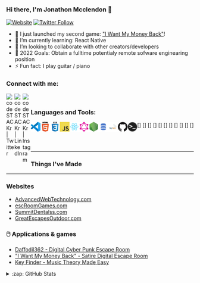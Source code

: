 ### Hi there, I'm Jonathon Mcclendon 👋

[![Website](https://img.shields.io/website?label=AdvancedWebTechnology.com&style=for-the-badge&url=https%3A%2F%2Fcodestackr.com)](https://AdvancedWebTechnology.com)
[![Twitter Follow](https://img.shields.io/twitter/follow/jonathonmcclen?color=1DA1F2&logo=twitter&style=for-the-badge)](https://twitter.com/intent/follow?original_referer=https%3A%2F%2Fgithub.com%2FcodeSTACKr&screen_name=jonathonmcclen)

- 🔭 I just launched my second game: ["I Want My Money Back"](https://escroomgames.com/Games/I-Want-My-Money-Back)!
- 🌱 I’m currently learning: React Native
- 👯 I’m looking to collaborate with other creators/developers
- 🥅 2022 Goals: Obtain a fulltime potentialy remote sofware enginearing position
- ⚡ Fun fact: I play guitar / piano

### Connect with me:

[<img align="left" alt="codeSTACKr | Twitter" width="22px" src="https://cdn.jsdelivr.net/npm/simple-icons@v3/icons/twitter.svg" />][twitter]
[<img align="left" alt="codeSTACKr | LinkedIn" width="22px" src="https://cdn.jsdelivr.net/npm/simple-icons@v3/icons/linkedin.svg" />][linkedin]
[<img align="left" alt="codeSTACKr | Instagram" width="22px" src="https://cdn.jsdelivr.net/npm/simple-icons@v3/icons/instagram.svg" />][instagram]

<br />

### Languages and Tools:

[<img align="left" alt="Visual Studio Code" width="26px" src="https://raw.githubusercontent.com/github/explore/80688e429a7d4ef2fca1e82350fe8e3517d3494d/topics/visual-studio-code/visual-studio-code.png" />]
[<img align="left" alt="HTML5" width="26px" src="https://raw.githubusercontent.com/github/explore/80688e429a7d4ef2fca1e82350fe8e3517d3494d/topics/html/html.png" />]
[<img align="left" alt="CSS3" width="26px" src="https://raw.githubusercontent.com/github/explore/80688e429a7d4ef2fca1e82350fe8e3517d3494d/topics/css/css.png" />]
[<img align="left" alt="JavaScript" width="26px" src="https://raw.githubusercontent.com/github/explore/80688e429a7d4ef2fca1e82350fe8e3517d3494d/topics/javascript/javascript.png" />]
[<img align="left" alt="React" width="26px" src="https://raw.githubusercontent.com/github/explore/80688e429a7d4ef2fca1e82350fe8e3517d3494d/topics/react/react.png" />]
[<img align="left" alt="GraphQL" width="26px" src="https://raw.githubusercontent.com/github/explore/80688e429a7d4ef2fca1e82350fe8e3517d3494d/topics/graphql/graphql.png" />]
[<img align="left" alt="Node.js" width="26px" src="https://raw.githubusercontent.com/github/explore/80688e429a7d4ef2fca1e82350fe8e3517d3494d/topics/nodejs/nodejs.png" />]
[<img align="left" alt="SQL" width="26px" src="https://raw.githubusercontent.com/github/explore/80688e429a7d4ef2fca1e82350fe8e3517d3494d/topics/sql/sql.png" />]
[<img align="left" alt="MySQL" width="26px" src="https://raw.githubusercontent.com/github/explore/80688e429a7d4ef2fca1e82350fe8e3517d3494d/topics/mysql/mysql.png" />]
[<img align="left" alt="GitHub" width="26px" src="https://raw.githubusercontent.com/github/explore/78df643247d429f6cc873026c0622819ad797942/topics/github/github.png" />]
[<img align="left" alt="Terminal" width="26px" src="https://raw.githubusercontent.com/github/explore/80688e429a7d4ef2fca1e82350fe8e3517d3494d/topics/terminal/terminal.png" />]

<br />
<br />

---
### Things I've Made
---

###  Websites

- [AdvancedWebTechnology.com](https://www.AdvancedWebTechnology.com)
- [escRoomGames.com](https://www.escRoomGames.com)
- [SummitDentalss.com](https://www.SummitDentalss.com)
- [GreatEscapesOutdoor.com](https://www.GreatEscapesOutdoor.com)

### 🖱️ Applications & games

- [Daffodil362 - Digital Cyber Punk Escape Room](https://www.escRoomGames.com/games/daffodil362)
- ["I Want My Money Back" - Satire Digital Escape Room](https://escroomgames.com/Games/I-Want-My-Money-Back)
- [Key Finder - Music Theory Made Easy](https://copperheadsound.com/Tools/Key-Finder)

<details>
  <summary>:zap: GitHub Stats</summary>
  <br/>
  <img align="left" src="https://github-readme-stats.vercel.app/api?username=jonathonmcclen&count_private=true&theme=radical" />

</details>

[website]: https://advancedwebtechnology.com.com
[twitter]: https://twitter.com/jonathonmcclen
[instagram]: https://instagram.com/jonathonmcclen
[linkedin]: https://www.linkedin.com/in/jonathon-scott-0a9617b0/
